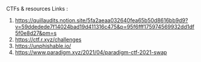 CTFs & resources Links : 
1. https://quillaudits.notion.site/5fa2aeaa032640fea65b50d8616bb9d9?v=59ddedede7f14024bad19d411316c475&p=95f6fff175974569932dd1df5f0e8d27&pm=s
2. https://ctf.r.xyz/challenges
3. https://unphishable.io/
4. https://www.paradigm.xyz/2021/04/paradigm-ctf-2021-swap
